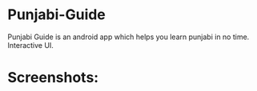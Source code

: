 # Punjabi-Guide
Punjabi Guide is an android app which helps you learn punjabi in no time. Interactive UI.

# Screenshots:

